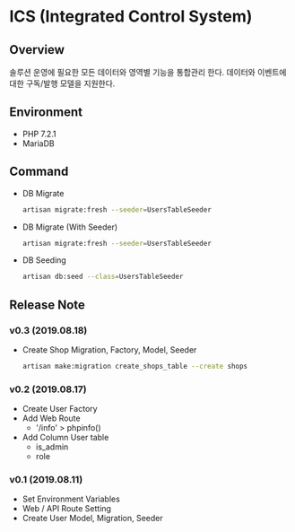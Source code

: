 # ICS (Integrated Control System)
## Overview
솔루션 운영에 필요한 모든 데이터와 영역별 기능을 통합관리 한다.
데이터와 이벤트에 대한 구독/발행 모델을 지원한다.
 

## Environment
- PHP 7.2.1
- MariaDB

## Command
- DB Migrate
    ```bash
    artisan migrate:fresh --seeder=UsersTableSeeder
    ```
    
- DB Migrate (With Seeder)
    ```bash
    artisan migrate:fresh --seeder=UsersTableSeeder
    ```

- DB Seeding
    ```bash
    artisan db:seed --class=UsersTableSeeder
    ``` 

## Release Note

### v0.3 (2019.08.18)
- Create Shop Migration, Factory, Model, Seeder
    ```bash
    artisan make:migration create_shops_table --create shops
    ```

### v0.2 (2019.08.17)
- Create User Factory
- Add Web Route
    - '/info' > phpinfo()
- Add Column User table
    - is_admin
    - role

### v0.1 (2019.08.11)
- Set Environment Variables
- Web / API Route Setting
- Create User Model, Migration, Seeder